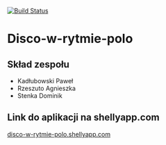 [![Build Status](https://travis-ci.org/kpawel-29/Disco-w-rytmie-polo.svg?branch=master)](https://travis-ci.org/kpawel-29/Disco-w-rytmie-polo)

Disco-w-rytmie-polo
===================
Skład zespołu
---------------
- Kadłubowski Paweł
- Rzeszuto Agnieszka
- Stenka Dominik

Link do aplikacji na shellyapp.com
---------------
[disco-w-rytmie-polo.shellyapp.com](http://disco-w-rytmie-polo.shellyapp.com/)
